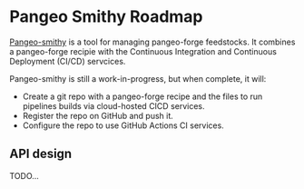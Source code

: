 # Pangeo Smithy Roadmap

[Pangeo-smithy](https://github.com/pangeo-forge/pangeo-smithy) is a tool for managing pangeo-forge feedstocks. It combines a pangeo-forge recipie with the Continuous Integration and Continuous Deployment (CI/CD) servcices.

Pangeo-smithy is still a work-in-progress, but when complete, it will:

- Create a git repo with a pangeo-forge recipe and the files to run pipelines builds via cloud-hosted CICD services.
- Register the repo on GitHub and push it.
- Configure the repo to use GitHub Actions CI services.

## API design

TODO...